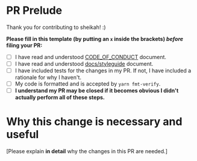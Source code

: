 # PR Prelude

Thank you for contributing to sheikah! :)

**Please fill in this template (by putting an `x` inside
the brackets) _before_ filing your PR:**

- [ ] I have read and understood [CODE_OF_CONDUCT][code] document.
- [ ] I have read and understood [docs/styleguide][style] document.
- [ ] I have included tests for the changes in my PR. If not, I have included a
  rationale for why I haven't.
- [ ] My code is formatted and is accepted by `yarn fmt-verify`.
- [ ] **I understand my PR may be closed if it becomes obvious I didn't
  actually perform all of these steps.**

# Why this change is necessary and useful

[Please explain **in detail** why the changes in this PR are needed.]

[code]: https://github.com/witnet/sheikah/blob/master/docs/CODE_OF_CONDUCT.md
[style]: https://github.com/witnet/sheikah/blob/master/docs/STYLEGUIDE.md

